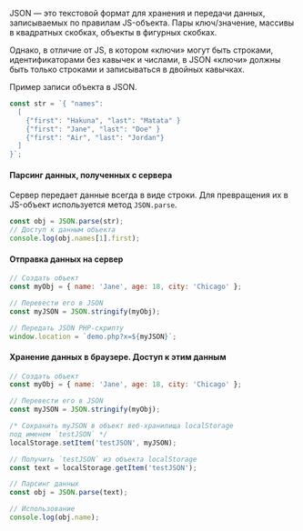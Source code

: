 JSON — это текстовой формат для хранения и передачи данных, записываемых по правилам JS-объекта. Пары ключ/значение, массивы в квадратных скобках, объекты в фигурных скобках.

Однако, в отличие от JS, в котором «ключи» могут быть строками, идентификаторами без кавычек и числами, в JSON «ключи» должны быть только строками и записываться в двойных кавычках.

Пример записи объекта в JSON.

```javascript
const str = `{ "names":
  [
    {"first": "Hakuna", "last": "Matata" }
    {"first": "Jane", "last": "Doe" }
    {"first": "Air", "last": "Jordan"}
  ]
}`;
```

#### Парсинг данных, полученных с сервера

Сервер передает данные всегда в виде строки. Для превращения их в JS-объект используется метод `JSON.parse`.

```javascript
const obj = JSON.parse(str);
// Доступ к данным объекта
console.log(obj.names[1].first);
```

#### Отправка данных на сервер

```javascript
// Создать объект
const myObj = { name: 'Jane', age: 18, city: 'Chicago' };

// Перевести его в JSON
const myJSON = JSON.stringify(myObj);

// Передать JSON PHP-скрипту
window.location = `demo.php?x=${myJSON}`;
```

#### Хранение данных в браузере. Доступ к этим данным

```javascript
// Создать объект
const myObj = { name: 'Jane', age: 18, city: 'Chicago' };

// Перевести его в JSON
const myJSON = JSON.stringify(myObj);

/* Сохранить myJSON в объект веб-хранилища localStorage
под именем `testJSON` */
localStorage.setItem('testJSON', myJSON);

// Получить `testJSON` из объекта localStorage
const text = localStorage.getItem('testJSON');

// Парсинг данных
const obj = JSON.parse(text);

// Использование
console.log(obj.name);
```
